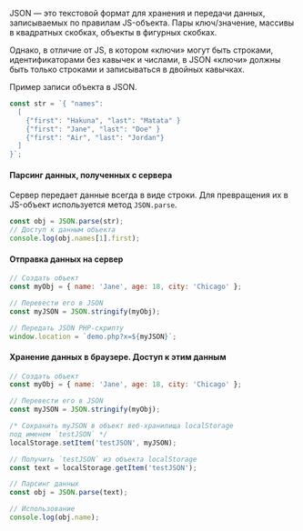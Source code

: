 JSON — это текстовой формат для хранения и передачи данных, записываемых по правилам JS-объекта. Пары ключ/значение, массивы в квадратных скобках, объекты в фигурных скобках.

Однако, в отличие от JS, в котором «ключи» могут быть строками, идентификаторами без кавычек и числами, в JSON «ключи» должны быть только строками и записываться в двойных кавычках.

Пример записи объекта в JSON.

```javascript
const str = `{ "names":
  [
    {"first": "Hakuna", "last": "Matata" }
    {"first": "Jane", "last": "Doe" }
    {"first": "Air", "last": "Jordan"}
  ]
}`;
```

#### Парсинг данных, полученных с сервера

Сервер передает данные всегда в виде строки. Для превращения их в JS-объект используется метод `JSON.parse`.

```javascript
const obj = JSON.parse(str);
// Доступ к данным объекта
console.log(obj.names[1].first);
```

#### Отправка данных на сервер

```javascript
// Создать объект
const myObj = { name: 'Jane', age: 18, city: 'Chicago' };

// Перевести его в JSON
const myJSON = JSON.stringify(myObj);

// Передать JSON PHP-скрипту
window.location = `demo.php?x=${myJSON}`;
```

#### Хранение данных в браузере. Доступ к этим данным

```javascript
// Создать объект
const myObj = { name: 'Jane', age: 18, city: 'Chicago' };

// Перевести его в JSON
const myJSON = JSON.stringify(myObj);

/* Сохранить myJSON в объект веб-хранилища localStorage
под именем `testJSON` */
localStorage.setItem('testJSON', myJSON);

// Получить `testJSON` из объекта localStorage
const text = localStorage.getItem('testJSON');

// Парсинг данных
const obj = JSON.parse(text);

// Использование
console.log(obj.name);
```
